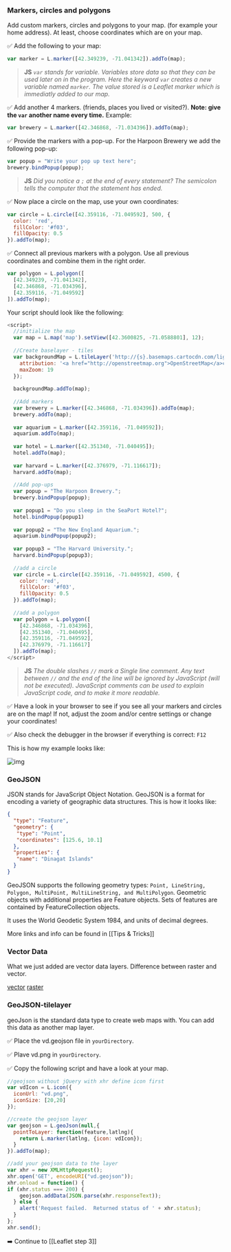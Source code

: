 ### Markers, circles and polygons
Add custom markers, circles and polygons to your map. (for example your home address). At least, choose coordinates which are on your map.

:white_check_mark: Add the following to your map:

``` js
var marker = L.marker([42.349239, -71.041342]).addTo(map);
```
> **JS** *`var` stands for variable. Variables store data so that they can be used later on in the program.
> Here the keyword `var` creates a new variable named `marker`. The value stored is a Leaflet marker which is immediatly added to our map.*

:white_check_mark: Add another 4 markers. (friends, places you lived or visited?). **Note: give the `var` another name every time.** Example:

``` js
var brewery = L.marker([42.346868, -71.034396]).addTo(map);
```

:white_check_mark: Provide the markers with a pop-up. For the Harpoon Brewery we add the following pop-up:

``` js
var popup = "Write your pop up text here";
brewery.bindPopup(popup); 
``` 

> **JS** *Did you notice a `;` at the end of every statement? The semicolon tells the computer that the statement has ended.*

:white_check_mark: Now place a circle on the map, use your own coordinates:

``` js
var circle = L.circle([42.359116, -71.049592], 500, {
  color: 'red',
  fillColor: '#f03',
  fillOpacity: 0.5
}).addTo(map);
``` 

:white_check_mark: Connect all previous markers with a polygon. Use all previous coordinates and combine them in the right order.

``` js
var polygon = L.polygon([
  [42.349239, -71.041342],
  [42.346868, -71.034396],
  [42.359116, -71.049592]
]).addTo(map);
```
Your script should look like the following:

``` js
<script>
  //initialize the map
  var map = L.map('map').setView([42.3600825, -71.0588801], 12);
  
  //Create baselayer - tiles
  var backgroundMap = L.tileLayer('http://{s}.basemaps.cartocdn.com/light_all/{z}/{x}/{y}.png', {
    attribution: '<a href="http://openstreetmap.org">OpenStreetMap</a>contributors, <a href="http://creativecommons.org/licenses/by-sa/2.0/">CC-BY-SA</a>',
    maxZoom: 19
  });
  
  backgroundMap.addTo(map);
  
  //Add markers
  var brewery = L.marker([42.346868, -71.034396]).addTo(map);
  brewery.addTo(map);
  
  var aquarium = L.marker([42.359116, -71.049592]);
  aquarium.addTo(map);
  
  var hotel = L.marker([42.351340, -71.040495]);
  hotel.addTo(map);
  
  var harvard = L.marker([42.376979, -71.116617]);
  harvard.addTo(map);
  
  //Add pop-ups
  var popup = "The Harpoon Brewery.";
  brewery.bindPopup(popup);
  
  var popup1 = "Do you sleep in the SeaPort Hotel?";
  hotel.bindPopup(popup1)
  
  var popup2 = "The New England Aquarium.";
  aquarium.bindPopup(popup2);
  
  var popup3 = "The Harvard University.";
  harvard.bindPopup(popup3);
  
  //add a circle
  var circle = L.circle([42.359116, -71.049592], 4500, {
    color: 'red',
    fillColor: '#f03',
    fillOpacity: 0.5
  }).addTo(map);  
  
  //add a polygon   
  var polygon = L.polygon([
    [42.346868, -71.034396],
    [42.351340, -71.040495],
    [42.359116, -71.049592],
    [42.376979, -71.116617]
  ]).addTo(map);
</script>
```

> **JS** *The double slashes `//` mark a Single line comment. Any text between `//` and the end of the line will be ignored by JavaScript (will not be executed). JavaScript comments can be used to explain JavaScript code, and to make it more readable.*

:white_check_mark: Have a look in your browser to see if you see all your markers and circles are on the map! If not, adjust the zoom and/or centre settings or change your coordinates! 

:white_check_mark: Also check the debugger in the browser if everything is correct: `F12`

This is how my example looks like:

![img](leaflet_step2.png)


### GeoJSON

JSON stands for JavaScript Object Notation. 
GeoJSON is a format for encoding a variety of geographic data structures.
This is how it looks like:

``` JSON
{
  "type": "Feature",
  "geometry": {
   "type": "Point",
   "coordinates": [125.6, 10.1]
  },
  "properties": {
   "name": "Dinagat Islands"
  }
}
```

GeoJSON supports the following geometry types: `Point, LineString, Polygon, MultiPoint, MultiLineString, and MultiPolygon`. Geometric objects with additional properties are Feature objects. Sets of features are contained by FeatureCollection objects.

It uses the World Geodetic System 1984, and units of decimal degrees.

More links and info can be found in [[Tips & Tricks]]


### Vector Data

What we just added are vector data layers.
Difference between raster and vector. 

[vector](img/vector_data.png)
[raster](img/raster_data.png)



### GeoJSON-tilelayer
geoJson is the standard data type to create web maps with. You can add this data as another map layer.

:white_check_mark: Place the vd.geojson file in `yourDirectory`.

:white_check_mark: Plave vd.png in `yourDirectory`.

:white_check_mark: Copy the following script and have a look at your map.

``` js
//geojson without jQuery with xhr define icon first
var vdIcon = L.icon({
  iconUrl: "vd.png",
  iconSize: [20,20]
});

//create the geojson layer
var geojson = L.geoJson(null,{
  pointToLayer: function(feature,latlng){
    return L.marker(latlng, {icon: vdIcon});
  }
}).addTo(map);

//add your geojson data to the layer
var xhr = new XMLHttpRequest();
xhr.open('GET', encodeURI("vd.geojson"));
xhr.onload = function() {
if (xhr.status === 200) {
    geojson.addData(JSON.parse(xhr.responseText));
  } else {
    alert('Request failed.  Returned status of ' + xhr.status);
  }
};
xhr.send();
```

:arrow_right: Continue to [[Leaflet step 3]]